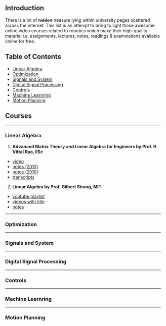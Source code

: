 

Introduction
------------

There is a lot of ~~hidden~~ treasure lying within university pages scattered across the internet. This list is an attempt to bring to light those awesome online video courses related to robotics which make their high-quality material i.e. assignments, lectures, notes, readings & examinations available online for free.

Table of Contents
-----------------

- [Linear Algebra]()
- [Optimization]()
- [Signals and System]()
- [Digital Signal Processing]()
- [Controls]()
- [Machine Learnring]()
- [Motion Planning]()



Courses
-------

--------
### Linear Algebra

1. **Advanced Matrix Theory and Linear Algebra for Engineers by Prof. R. Vittal Rao, IISc**

  - [video](https://www.youtube.com/playlist?list=PL05CD03A43A56AE66)
  - [notes (2013)](http://clweb.csa.iisc.ac.in/achintya/la2013/)
  - [notes (2010)](http://clweb.csa.iisc.ac.in/linear_algebra2010/)
  - [transcripts](https://nptel.ac.in/courses/nptel_download.php?subjectid=111108066)


2. **Linear Algebra by Prof. Gilbert Strang, MIT**

- [youtube playlist](https://www.youtube.com/playlist?list=PLE7DDD91010BC51F8)
- [videos with title](https://ocw.mit.edu/courses/mathematics/18-06-linear-algebra-spring-2010/video-lectures/)
- [notes](https://ocw.mit.edu/courses/mathematics/18-06sc-linear-algebra-fall-2011/index.htm)


--------
### Optimization

--------
### Signals and System

--------
### Digital Signal Processing

--------
### Controls

--------
### Machine Learnring

--------
### Motion Planning



